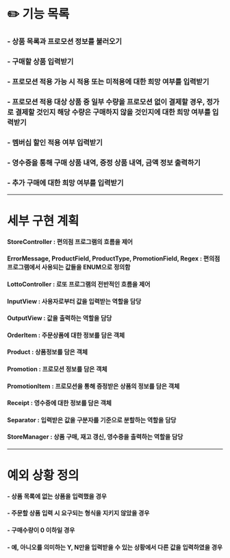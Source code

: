 # ✏️ 기능 목록

###  - 상품 목록과 프로모션 정보를 불러오기

###  - 구매할 상품 입력받기

###  - 프로모션 적용 가능 시 적용 또는 미적용에 대한 희망 여부를 입력받기

###  - 프로모션 적용 대상 상품 중 일부 수량을 프로모션 없이 결제할 경우, 정가로 결제할 것인지 해당 수량은 구매하지 않을 것인지에 대한 희망 여부를 입력받기

###  - 멤버십 할인 적용 여부 입력받기

###  - 영수증을 통해 구매 상품 내역, 증정 상품 내역, 금액 정보 출력하기

###  - 추가 구매에 대한 희망 여부를 입력받기
---------------------------------------------------------------------------------------------------------------------------------------------------------------------------------------------------------------------

# 세부 구현 계획
 
#### StoreController : 편의점 프로그램의 흐름을 제어

#### ErrorMessage, ProductField, ProductType, PromotionField, Regex : 편의점 프로그램에서 사용되는 값들을 ENUM으로 정의함 

#### LottoController : 로또 프로그램의 전반적인 흐름을 제어

#### InputView : 사용자로부터 값을 입력받는 역할을 담당

#### OutputView : 값을 출력하는 역할을 담당

#### OrderItem : 주문상품에 대한 정보를 담은 객체

#### Product : 상품정보를 담은 객체

#### Promotion : 프로모션 정보를 담은 객체

#### PromotionItem : 프로모션을 통해 증정받은 상품의 정보를 담은 객체

#### Receipt : 영수증에 대한 정보를 담은 객체

#### Separator : 입력받은 값을 구분자를 기준으로 분할하는 역할을 담당

#### StoreManager : 상품 구매, 재고 갱신, 영수증을 출력하는 역할을 담당
---------------------------------------------------------------------------------------------------------------------------------------------------------------------------------------------------------------------
# 예외 상황 정의

#### - 상품 목록에 없는 상품을 입력했을 경우

#### - 주문할 상품 입력 시 요구되는 형식을 지키지 않았을 경우

#### - 구매수량이 0 이하일 경우

#### - 예, 아니오를 의미하는 Y, N만을 입력받을 수 있는 상황에서 다른 값을 입력하였을 경우




    



